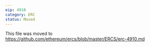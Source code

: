 ```yaml
---
eip: 4910
category: ERC
status: Moved
---
```


This file was moved to https://github.com/ethereum/ercs/blob/master/ERCS/erc-4910.md
